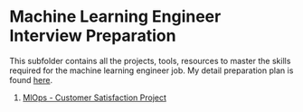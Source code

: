 # Machine Learning Engineer Interview Preparation

This subfolder contains all the projects, tools, resources to master the skills required for the machine learning engineer job. My detail preparation plan is found [here](./Plan.md).

1. [MlOps - Customer Satisfaction Project](./MlOps-Project/Customer-Satisfaction-Zenml/)